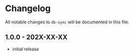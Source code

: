# Changelog

All notable changes to `db-sync` will be documented in this file.

## 1.0.0 - 202X-XX-XX

- initial release
